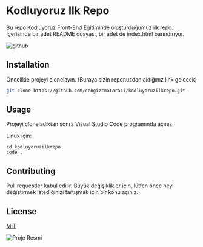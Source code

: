 # Kodluyoruz Ilk Repo

Bu repo [Kodluyoruz](https://www.kodluyoruz.org) Front-End Eğitiminde oluşturduğumuz ilk repo. İçerisinde bir adet README dosyası, bir adet de index.html barındırıyor.

![github](figures/github.png)

## Installation

Öncelikle projeyi clonelayın. (Buraya sizin reponuzdan aldığınız link gelecek)

```bash
git clone https://github.com/cengizcmataraci/kodluyoruzilkrepo.git
```

## Usage

Projeyi cloneladıktan sonra Visual Studio Code programında açınız.

Linux için:
```linux
cd kodluyoruzilkrepo
code .
```

## Contributing
Pull requestler kabul edilir. Büyük değişiklikler için, lütfen önce neyi değiştirmek istediğinizi tartışmak için bir konu açınız.


## License
[MIT](https://choosealicense.com/licenses/mit/)

![Proje Resmi](https://lh3.googleusercontent.com/proxy/tC1DpVPndDbI5mwnrg-4sfa5TkeWbcA80DiwltSgdSyIUhp_iZ-7KGu2pbpcNrJfEwJgnYGle9O2sFSMlg7wpkS7LayABnExFubXUAGEwD0DAsVm1nzk0d3sKdgMvQhl_0fV-7iyp27ABxBz5Je1Vcs5trRh3nvbFSMqYv16nc5jMJNZrgOOtas0ojzBDj-yHVy-hw)
